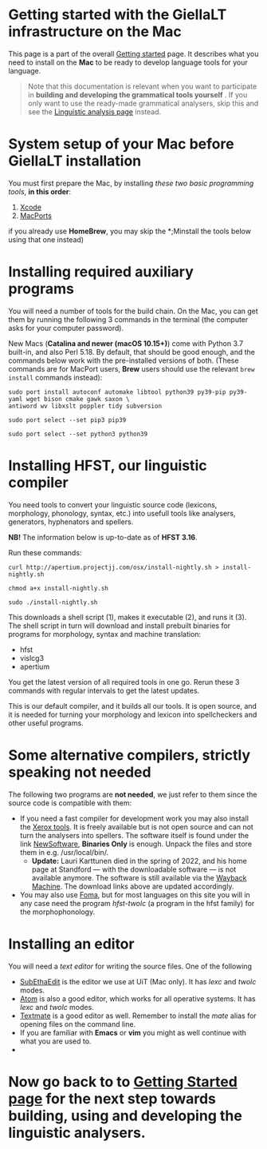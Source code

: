# Getting started with the GiellaLT infrastructure on the Mac

This page is a part of the overall [Getting started](GettingStarted.html) page.
It describes what you need to install on the **Mac** to be ready to develop
language tools for your language.

>Note that this documentation is relevant when you want to participate in **building and developing the grammatical tools yourself** . If you only want to use the ready-made grammatical analysers, skip this and see the [Linguistic analysis page](ling/LinguisticAnalysis.html) instead.




# System setup of your Mac before GiellaLT installation


You must first prepare the Mac, by installing *these two basic programming tools*, **in this order**: 

1. [Xcode](InstallingXCode.html)
1. [MacPorts](http://www.macports.org) 

if you already use **HomeBrew**, you may skip the *;Minstall the tools below using that one instead)


#  Installing required auxiliary programs

You will need a number of tools for the build chain. On the Mac, you can get them by running the following 3 commands in the terminal (the computer asks for your computer password).

New Macs (**Catalina and newer (macOS 10.15+)**) come with Python 3.7 built-in, and also Perl 5.18. By default, that should be good enough, and the commands below work with the pre-installed versions of both. (These commands are for MacPort users, **Brew** users should use the relevant `brew install` commands instead):

```
sudo port install autoconf automake libtool python39 py39-pip py39-yaml wget bison cmake gawk saxon \
antiword wv libxslt poppler tidy subversion

sudo port select --set pip3 pip39

sudo port select --set python3 python39
```



# Installing HFST, our linguistic compiler


You need tools to convert your linguistic source code (lexicons, morphology, phonology, syntax, etc.) into usefull tools like analysers, generators, hyphenators and spellers. 


**NB!** The information below is up-to-date as of **HFST 3.16**.



Run these commands:


```
curl http://apertium.projectjj.com/osx/install-nightly.sh > install-nightly.sh

chmod a+x install-nightly.sh

sudo ./install-nightly.sh
```

This downloads a shell script (1), makes it executable (2), and runs it (3). The shell script in turn will download and install prebuilt binaries for programs for morphology, syntax and machine translation:

- hfst
- vislcg3
- apertium

You get the latest version of all required tools in one go.
Rerun these 3 commands with regular intervals to get the latest updates.




This is our default compiler, and it builds all our tools. It is open source, and it is needed for turning your morphology and lexicon into spellcheckers and other useful programs.

# Some alternative compilers, strictly speaking not needed
 
The following two programs are **not needed**, we just refer to them since the source code is compatible with them:

- If you need a fast compiler for development work you may also install the [Xerox tools](https://web.archive.org/web/20220303052838/https://web.stanford.edu/~laurik/fsmbook/home.html).
   It is freely available but is not open source and can not turn the analysers into spellers. The software itself is found under the link
   [NewSoftware](https://web.archive.org/web/20220303052838/https://web.stanford.edu/~laurik/.book2software/),
   **Binaries Only** is enough. Unpack the files and store them in e.g.
   /usr/local/bin/. 
   - **Update:** Lauri Karttunen died in the spring of 2022, and his home page at Standford — with the downloadable software — is not available anymore. The software is still available via the [Wayback Machine](https://web.archive.org). The download links above are updated accordingly.
- You may also use [Foma](https://fomafst.github.io/), but for most languages on this site you will in any case need the program *hfst-twolc* (a program in the hfst family) for the morphophonology.







# Installing an editor

You will need a *text editor* for writing the source files. One of the following
 
- [SubEthaEdit](https://apps.apple.com/us/app/subethaedit/id728530824) is the editor we use at UiT (Mac only). It has *lexc* and *twolc* modes.
- [Atom](http://atom.io) is also a good editor, which works for all operative systems. It has *lexc* and *twolc* modes.
- [Textmate](https://macromates.com/) is a good editor as well. Remember to install the *mate* alias for opening files on the command line.
- If you are familiar with **Emacs** or **vim** you might as well continue with what you are used to.
- 

# Now go back to to [Getting Started page](GettingStarted.html) for the next step towards building, using and developing the linguistic analysers.

